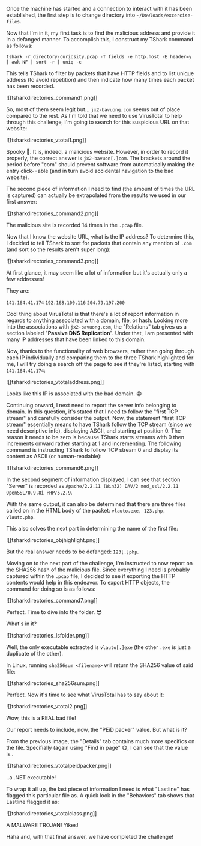 
Once the machine has started and a connection to interact with it has been established, the first step is to change directory into  `~/Dowloads/excercise-files`.

Now that I'm in it, my first task is to find the malicious address and provide it in a defanged manner. To accomplish this, I construct my TShark command as follows:

`tshark -r directory-curiosity.pcap -T fields -e http.host -E header=y | awk NF | sort -r | uniq -c`

This tells TShark to filter by packets that have HTTP fields and to list unique address (to avoid repetition) and then indicate how many times each packet has been recorded.

![[tsharkdirectories_command1.png]]

So, most of them seem legit but... `jx2-bavuong.com` seems out of place compared to the rest. As I'm told that we need to use VirusTotal to help through this challenge, I'm going to search for this suspicious URL on that website:

![[tsharkdirectories_vtotal1.png]]

Spooky 👀. It is, indeed, a malicious website. However, in order to record it properly, the correct answer is `jx2-bavuon[.]com`. The brackets around the period before "com" should prevent software from automatically making the entry click-=able (and in turn avoid accidental navigation to the bad website).

The second piece of information I need to find (the amount of times the URL is captured) can actually be extrapolated from the results we used in our first answer:

![[tsharkdirectories_command2.png]]

The malicious site is recorded 14 times in the `.pcap` file.

Now that I know the website URL, what is the IP address? To determine this, I decided to tell TShark to sort for packets that contain any mention of `.com` (and sort so the results aren't super long):

![[tsharkdirectories_command3.png]]

At first glance, it may seem like a lot of information but it's actually only a few addresses! 

They are:

`141.164.41.174`
`192.168.100.116`
`204.79.197.200`

Cool thing about VirusTotal is that there's a lot of report information in regards to anything associated with a domain, file, or hash. Looking more into the associations with `jx2-bavuong.com`, the "Relations" tab gives us a section labeled "**Passive DNS Replication**". Under that, I am presented with many IP addresses that have been linked to this domain. 

Now, thanks to the functionality of web browsers, rather than going through each IP individually and comparing them to the three TShark highlighted for me, I will try doing a search off the page to see if they're listed, starting with `141.164.41.174`:

![[tsharkdirectories_vtotaladdress.png]]

Looks like this IP is associated with the bad domain. 😁

Continuing onward, I next need to report the server info belonging to domain. In this question, it's stated that I need to follow the "first TCP stream" and carefully consider the output. Now, the statement "first TCP stream" essentially means to have TShark follow the TCP stream (since we need descriptive info), displaying ASCII, and starting at position 0. The reason it needs to be zero is because TShark starts streams with 0 then increments onward rather starting at 1 and incrementing. The following command is instructing TShark to follow TCP stream 0 and display its content as ASCII (or human-readable):

![[tsharkdirectories_command6.png]]

In the second segment of information displayed, I can see that section "Server" is recorded as `Apache/2.2.11 (Win32) DAV/2 mod_ssl/2.2.11 OpenSSL/0.9.8i PHP/5.2.9`.

With the same output, it can also be determined that there are three files called on in the HTML body of the packet: `vlauto.exe, 123.php, vlauto.php`. 

This also solves the next part in determining the name of the first file:

![[tsharkdirectories_objhighlight.png]]

But the real answer needs to be defanged: `123[.]php`.

Moving on to the next part of the challenge, I'm instructed to now report on the SHA256 hash of the malicious file. Since everything I need is probably captured within the `.pcap` file, I decided to see if exporting the HTTP contents would help in this endeavor. To export HTTP objects, the command for doing so is as follows:

![[tsharkdirectories_command7.png]]

Perfect. Time to dive into the folder. 😎

What's in it?

![[tsharkdirectories_lsfolder.png]]

Well, the only executable extracted is `vlauto[.]exe` (the other `.exe` is just a duplicate of the other).

In Linux, running `sha256sum <filename>` will return the SHA256 value of said file:

![[tsharkdirectories_sha256sum.png]]

Perfect. Now it's time to see what VirusTotal has to say about it:

![[tsharkdirectories_vtotal2.png]]

Wow, this is a REAL bad file!

Our report needs to include, now, the "PEiD packer" value. But what is it?

From the previous image, the "Details" tab contains much more specifics on the file. Specifially (again using "Find in page" 😋, I can see that the value is..

![[tsharkdirectories_vtotalpeidpacker.png]]

..a .NET executable!

To wrap it all up, the last piece of information I need is what "Lastline" has flagged this particular file as. A quick look in the "Behaviors" tab shows that Lastline flagged it as:

![[tsharkdirectories_vtotalclass.png]]

A MALWARE TROJAN! Yikes!

Haha and, with that final answer, we have completed the challenge!
